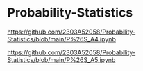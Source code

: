 # Probability-Statistics

https://github.com/2303A52058/Probability-Statistics/blob/main/P%26S_A4.ipynb

https://github.com/2303A52058/Probability-Statistics/blob/main/P%26S_A5.ipynb
